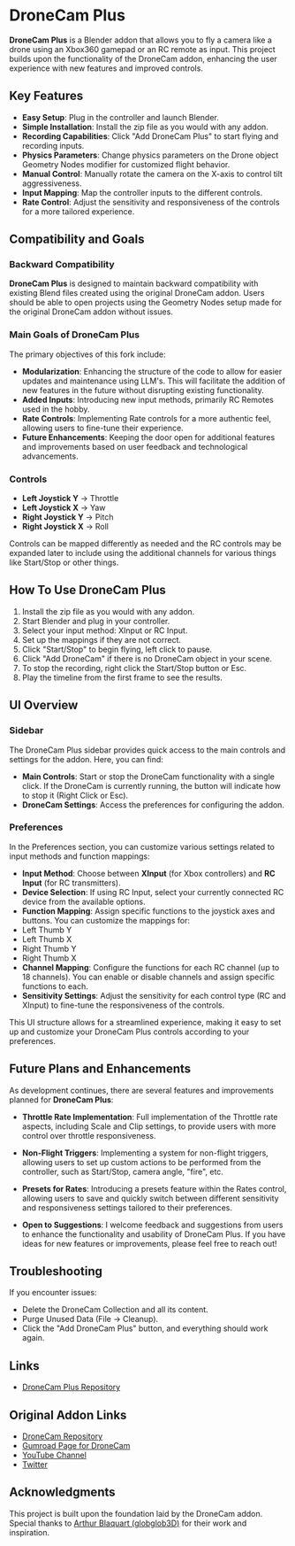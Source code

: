 # DroneCam Plus

**DroneCam Plus** is a Blender addon that allows you to fly a camera like a drone using an Xbox360 gamepad or an RC remote as input. This project builds upon the functionality of the DroneCam addon, enhancing the user experience with new features and improved controls.

## Key Features
- **Easy Setup**: Plug in the controller and launch Blender.
- **Simple Installation**: Install the zip file as you would with any addon.
- **Recording Capabilities**: Click "Add DroneCam Plus" to start flying and recording inputs.
- **Physics Parameters**: Change physics parameters on the Drone object Geometry Nodes modifier for customized flight behavior.
- **Manual Control**: Manually rotate the camera on the X-axis to control tilt aggressiveness.
- **Input Mapping**: Map the controller inputs to the different controls.
- **Rate Control**: Adjust the sensitivity and responsiveness of the controls for a more tailored experience.

## Compatibility and Goals

### Backward Compatibility
**DroneCam Plus** is designed to maintain backward compatibility with existing Blend files created using the original DroneCam addon. Users should be able to open projects using the Geometry Nodes setup made for the original DroneCam addon without issues.

### Main Goals of DroneCam Plus
The primary objectives of this fork include:

- **Modularization**: Enhancing the structure of the code to allow for easier updates and maintenance using LLM's. This will facilitate the addition of new features in the future without disrupting existing functionality.
- **Added Inputs**: Introducing new input methods, primarily RC Remotes used in the hobby.
- **Rate Controls**: Implementing Rate controls for a more authentic feel, allowing users to fine-tune their experience.
- **Future Enhancements**: Keeping the door open for additional features and improvements based on user feedback and technological advancements.

### Controls
- **Left Joystick Y** -> Throttle  
- **Left Joystick X** -> Yaw  
- **Right Joystick Y** -> Pitch  
- **Right Joystick X** -> Roll

Controls can be mapped differently as needed and the RC controls may be expanded later to include using the additional channels for various things like Start/Stop or other things. 

## How To Use DroneCam Plus

1. Install the zip file as you would with any addon.
2. Start Blender and plug in your controller.
3. Select your input method: XInput or RC Input.
4. Set up the mappings if they are not correct.
5. Click "Start/Stop" to begin flying, left click to pause.
6. Click "Add DroneCam" if there is no DroneCam object in your scene.
7. To stop the recording, right click the Start/Stop button or Esc.
8. Play the timeline from the first frame to see the results.

## UI Overview

### Sidebar
The DroneCam Plus sidebar provides quick access to the main controls and settings for the addon. Here, you can find:

- **Main Controls**: Start or stop the DroneCam functionality with a single click. If the DroneCam is currently running, the button will indicate how to stop it (Right Click or Esc).
- **DroneCam Settings**: Access the preferences for configuring the addon.

### Preferences
In the Preferences section, you can customize various settings related to input methods and function mappings:

- **Input Method**: Choose between **XInput** (for Xbox controllers) and **RC Input** (for RC transmitters).
- **Device Selection**: If using RC Input, select your currently connected RC device from the available options.
- **Function Mapping**: Assign specific functions to the joystick axes and buttons. You can customize the mappings for:
- Left Thumb Y
- Left Thumb X
- Right Thumb Y
- Right Thumb X
- **Channel Mapping**: Configure the functions for each RC channel (up to 18 channels). You can enable or disable channels and assign specific functions to each.
- **Sensitivity Settings**: Adjust the sensitivity for each control type (RC and XInput) to fine-tune the responsiveness of the controls.

This UI structure allows for a streamlined experience, making it easy to set up and customize your DroneCam Plus controls according to your preferences.


## Future Plans and Enhancements

As development continues, there are several features and improvements planned for **DroneCam Plus**:

- **Throttle Rate Implementation**: Full implementation of the Throttle rate aspects, including Scale and Clip settings, to provide users with more control over throttle responsiveness.

- **Non-Flight Triggers**: Implementing a system for non-flight triggers, allowing users to set up custom actions to be performed from the controller, such as Start/Stop, camera angle, "fire", etc.
  
- **Presets for Rates**: Introducing a presets feature within the Rates control, allowing users to save and quickly switch between different sensitivity and responsiveness settings tailored to their preferences.

- **Open to Suggestions**: I welcome feedback and suggestions from users to enhance the functionality and usability of DroneCam Plus. If you have ideas for new features or improvements, please feel free to reach out!


## Troubleshooting

If you encounter issues:
- Delete the DroneCam Collection and all its content.
- Purge Unused Data (File -> Cleanup).
- Click the "Add DroneCam Plus" button, and everything should work again.

## Links
- [DroneCam Plus Repository](https://github.com/efficientAF/DroneCamPlus)

## Original Addon Links
- [DroneCam Repository](https://github.com/globglob3D/DroneCam)
- [Gumroad Page for DroneCam](https://globglob.gumroad.com/l/dronecam-blender-addon)
- [YouTube Channel](https://www.youtube.com/@globglob3D)
- [Twitter](https://x.com/globglob3D)

## Acknowledgments
This project is built upon the foundation laid by the DroneCam addon. Special thanks to [Arthur Blaquart (globglob3D)](https://github.com/globglob3D) for their work and inspiration.
